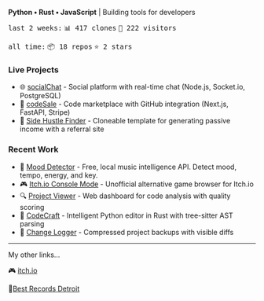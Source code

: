 **Python • Rust • JavaScript** | Building tools for developers
<!-- GITHUB_STATS:START -->
<kbd>last 2 weeks:</kbd> <kbd>📊 417 clones</kbd> <kbd>👥 222 visitors</kbd>

<kbd>all time:</kbd> <kbd>📦 18 repos</kbd> <kbd>⭐ 2 stars</kbd>
<!-- GITHUB_STATS:END -->

### Live Projects
- 🌐 [socialChat](https://socialchat-production.up.railway.app/) - Social platform with real-time chat (Node.js, Socket.io, PostgreSQL)
- 🛒 [codeSale](https://codesale.up.railway.app/) - Code marketplace with GitHub integration (Next.js, FastAPI, Stripe)
- 💼 [Side Hustle Finder](https://side-hustle-finder-production.up.railway.app/) - Cloneable template for generating passive income with a referral site 

### Recent Work
- 🎵 [Mood Detector](https://github.com/wedsmoker/Mood-Detector) - Free, local music intelligence API. Detect mood, tempo, energy, and key.
- 🎮 [Itch.io Console Mode](https://wedsmoker.itch.io/itchio-console-mode) - Unofficial alternative game browser for Itch.io 
- 🔍 [Project Viewer](https://github.com/wedsmoker/Project-Viewer) - Web dashboard for code analysis with quality scoring
- 🦀 [CodeCraft](https://github.com/wedsmoker/CodeCraft) - Intelligent Python editor in Rust with tree-sitter AST parsing
- 📝 [Change Logger](https://github.com/wedsmoker/Change-Logger) - Compressed project backups with visible diffs

---

My other links...

🎮 [itch.io](https://wedsmoker.itch.io/)

🎵[Best Records Detroit](https://bestrecordsdetroit.bandcamp.com/)

